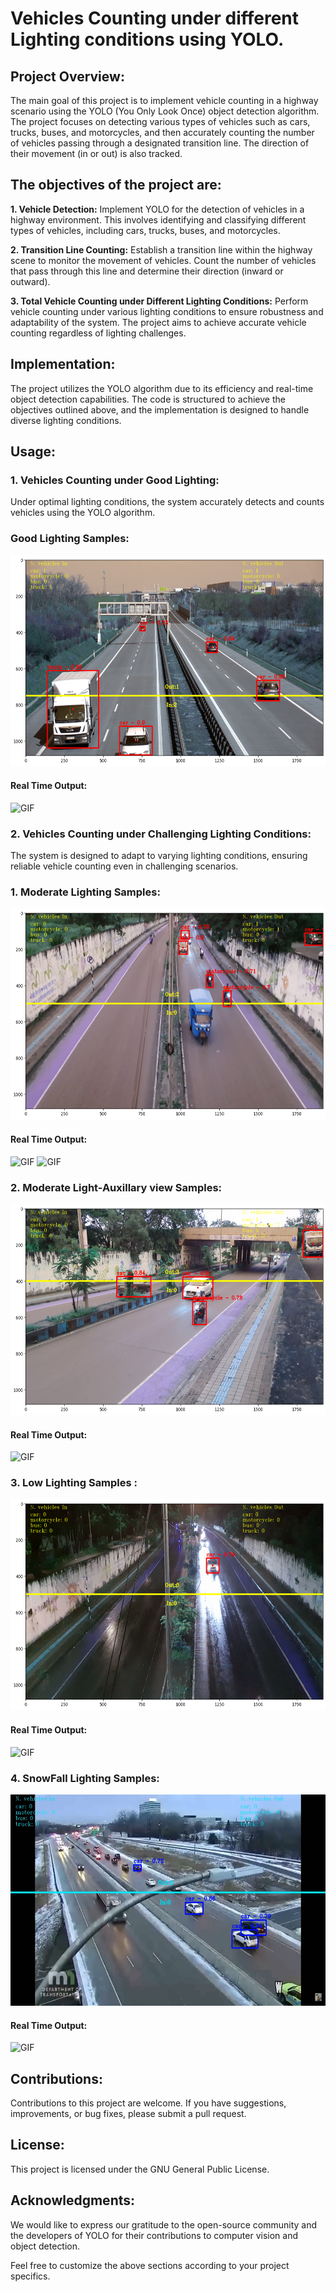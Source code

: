 # Vehicles Counting under different Lighting conditions using YOLO.


## Project Overview:
The main goal of this project is to implement vehicle counting in a highway scenario using the YOLO (You Only Look Once) object detection algorithm. The project focuses on detecting various types of vehicles such as cars, trucks, buses, and motorcycles, and then accurately counting the number of vehicles passing through a designated transition line. The direction of their movement (in or out) is also tracked.


## The objectives of the project are:

**1. Vehicle Detection:**
Implement YOLO for the detection of vehicles in a highway environment. This involves identifying and classifying different types of vehicles, including cars, trucks, buses, and motorcycles.

**2. Transition Line Counting:**
Establish a transition line within the highway scene to monitor the movement of vehicles. Count the number of vehicles that pass through this line and determine their direction (inward or outward).

**3. Total Vehicle Counting under Different Lighting Conditions:**
Perform vehicle counting under various lighting conditions to ensure robustness and adaptability of the system. The project aims to achieve accurate vehicle counting regardless of lighting challenges.

## Implementation:
The project utilizes the YOLO algorithm due to its efficiency and real-time object detection capabilities. The code is structured to achieve the objectives outlined above, and the implementation is designed to handle diverse lighting conditions.


## Usage:
### 1. Vehicles Counting under Good Lighting:

Under optimal lighting conditions, the system accurately detects and counts vehicles using the YOLO algorithm.
### Good Lighting Samples:

<img src="https://github.com/Ashish-Gore/Vehicles-Counting-under-different-Lighting-conditions-using-YOLO/blob/main/1.%20Vehicles%20Counting%20under%20Good%20Lighting/Sample1.png" width="600" height="338" />

#### Real Time Output:

<img alt="GIF" src="https://github.com/Ashish-Gore/Vehicles-Counting-under-different-Lighting-conditions-using-YOLO/blob/main/1.%20Vehicles%20Counting%20under%20Good%20Lighting/Good%20Lighting.gif"   />


### 2. Vehicles Counting under Challenging Lighting Conditions:

The system is designed to adapt to varying lighting conditions, ensuring reliable vehicle counting even in challenging scenarios.

### 1. Moderate Lighting Samples:

<img src="https://github.com/Ashish-Gore/Vehicles-Counting-under-different-Lighting-conditions-using-YOLO/blob/main/2.%20Vehicles%20Counting%20under%20Challenging%20Lighting%20Conditions/Sample2.png" width="600" height="338" />

#### Real Time Output:

<img alt="GIF" src="https://github.com/Ashish-Gore/Vehicles-Counting-under-different-Lighting-conditions-using-YOLO/blob/main/2.%20Vehicles%20Counting%20under%20Challenging%20Lighting%20Conditions/Moderate%20Light1.gif" />

<img alt="GIF" src="https://github.com/Ashish-Gore/Vehicles-Counting-under-different-Lighting-conditions-using-YOLO/blob/main/2.%20Vehicles%20Counting%20under%20Challenging%20Lighting%20Conditions/Moderate%20Light2.gif" />


### 2. Moderate Light-Auxillary view Samples:

<img src="https://github.com/Ashish-Gore/Vehicles-Counting-under-different-Lighting-conditions-using-YOLO/blob/main/2.%20Vehicles%20Counting%20under%20Challenging%20Lighting%20Conditions/Sample3.png" width="600" height="338" />

#### Real Time Output:

<img alt="GIF" src="https://github.com/Ashish-Gore/Vehicles-Counting-under-different-Lighting-conditions-using-YOLO/blob/main/2.%20Vehicles%20Counting%20under%20Challenging%20Lighting%20Conditions/Moderate%20Light-Auxillary%20view.gif" />



### 3. Low Lighting Samples :

<img src="https://github.com/Ashish-Gore/Vehicles-Counting-under-different-Lighting-conditions-using-YOLO/blob/main/2.%20Vehicles%20Counting%20under%20Challenging%20Lighting%20Conditions/Sample4.png" width="600" height="338" />

#### Real Time Output:

<img alt="GIF" src="https://github.com/Ashish-Gore/Vehicles-Counting-under-different-Lighting-conditions-using-YOLO/blob/main/2.%20Vehicles%20Counting%20under%20Challenging%20Lighting%20Conditions/Low%20Light.gif" />




### 4. SnowFall Lighting Samples:

<img src="https://github.com/Ashish-Gore/Vehicles-Counting-under-different-Lighting-conditions-using-YOLO/blob/main/2.%20Vehicles%20Counting%20under%20Challenging%20Lighting%20Conditions/Sample5.png" width="600" height="338" />

#### Real Time Output:

<img alt="GIF" src="https://github.com/Ashish-Gore/Vehicles-Counting-under-different-Lighting-conditions-using-YOLO/blob/main/2.%20Vehicles%20Counting%20under%20Challenging%20Lighting%20Conditions/Snowfall.gif" />



## Contributions:
Contributions to this project are welcome. If you have suggestions, improvements, or bug fixes, please submit a pull request.

## License:
This project is licensed under the GNU General Public License.

## Acknowledgments:
We would like to express our gratitude to the open-source community and the developers of YOLO for their contributions to computer vision and object detection.

Feel free to customize the above sections according to your project specifics.
